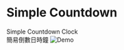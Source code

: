 # Simple Countdown
 Simple Countdown Clock  
 簡易倒數日時鐘
![Demo](https://user-images.githubusercontent.com/31580253/168906632-0b83f05a-da2b-4fe0-8ea6-f8258c0af8b1.png)

